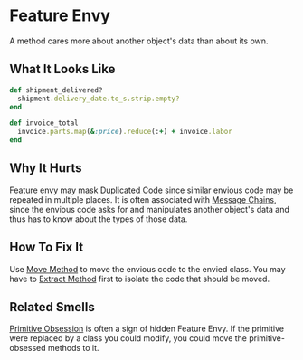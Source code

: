 # Feature Envy

A method cares more about another object's data than about
its own.

## What It Looks Like

```ruby
def shipment_delivered?
  shipment.delivery_date.to_s.strip.empty?
end
```

```ruby
def invoice_total
  invoice.parts.map(&:price).reduce(:+) + invoice.labor
end
```

## Why It Hurts

Feature envy may mask [Duplicated Code](duplicated-code.md)
since similar envious code may be repeated in multiple
places. It is often associated with [Message
Chains](message-chain.md), since the envious code asks for
and manipulates another object's data and thus has to know
about the types of those data.

## How To Fix It

Use [Move Method](../refactorings/move-method.md) to move
the envious code to the envied class. You may have to
[Extract Method](../refactorings/extract-method.md) first to
isolate the code that should be moved.

## Related Smells

[Primitive Obsession](primitive-obsession.md) is often a
sign of hidden Feature Envy. If the primitive were replaced
by a class you could modify, you could move the
primitive-obsessed methods to it.
